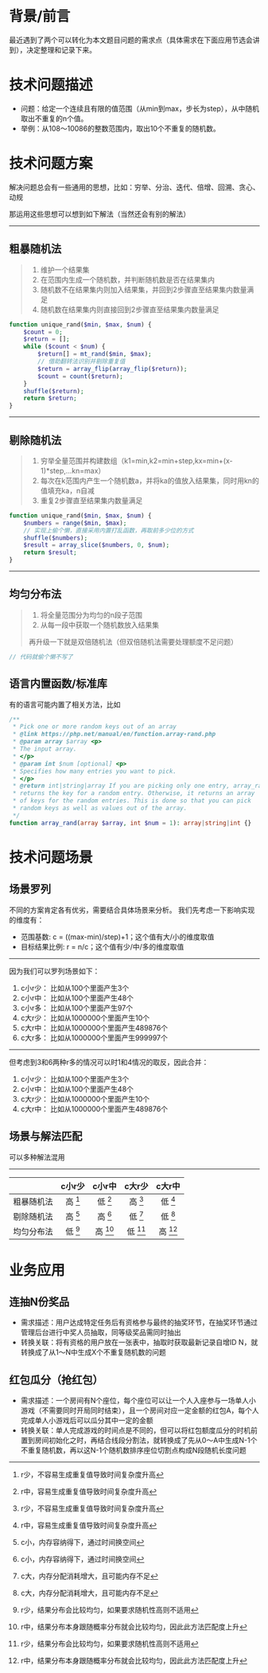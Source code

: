 # 背景/前言

最近遇到了两个可以转化为本文题目问题的需求点（具体需求在下面应用节选会讲到），决定整理和记录下来。

# 技术问题描述

- 问题：给定一个连续且有限的值范围（从min到max，步长为step），从中随机取出不重复的n个值。
- 举例：从108～10086的整数范围内，取出10个不重复的随机数。

# 技术问题方案

解决问题总会有一些通用的思想，比如：穷举、分治、迭代、倍增、回溯、贪心、动规

那运用这些思想可以想到如下解法（当然还会有别的解法）

---

## 粗暴随机法

> 1. 维护一个结果集
> 2. 在范围内生成一个随机数，并判断随机数是否在结果集内
> 3. 随机数不在结果集内则加入结果集，并回到2步骤直至结果集内数量满足
> 4. 随机数在结果集内则直接回到2步骤直至结果集内数量满足

```php
function unique_rand($min, $max, $num) {
    $count = 0;
    $return = [];
    while ($count < $num) {
        $return[] = mt_rand($min, $max);
        // 借助翻转法识别并剔除重复值
        $return = array_flip(array_flip($return));
        $count = count($return);
    }
    shuffle($return);
    return $return;
}
```

---

## 剔除随机法

> 1. 穷举全量范围并构建数组（k1=min,k2=min+step,kx=min+(x-1)*step,...kn=max）
> 2. 每次在k范围内产生一个随机数a，并将ka的值放入结果集，同时用kn的值填充ka，n自减
> 3. 重复2步骤直至结果集内数量满足

```php
function unique_rand($min, $max, $num) {
    $numbers = range($min, $max);
    // 实现上偷个懒，直接采用内置打乱函数，再取前多少位的方式
    shuffle($numbers);
    $result = array_slice($numbers, 0, $num);
    return $result;
}
```

---

## 均匀分布法

> 1. 将全量范围分为均匀的n段子范围
> 2. 从每一段中获取一个随机数放入结果集
>
> 再升级一下就是双倍随机法（但双倍随机法需要处理额度不足问题）

```php
// 代码就偷个懒不写了
```

## 语言内置函数/标准库

有的语言可能内置了相关方法，比如

```php
/**
 * Pick one or more random keys out of an array
 * @link https://php.net/manual/en/function.array-rand.php
 * @param array $array <p>
 * The input array.
 * </p>
 * @param int $num [optional] <p>
 * Specifies how many entries you want to pick.
 * </p>
 * @return int|string|array If you are picking only one entry, array_rand
 * returns the key for a random entry. Otherwise, it returns an array
 * of keys for the random entries. This is done so that you can pick
 * random keys as well as values out of the array.
 */
function array_rand(array $array, int $num = 1): array|string|int {}
```

# 技术问题场景

## 场景罗列

不同的方案肯定各有优劣，需要结合具体场景来分析。
我们先考虑一下影响实现的维度有：

- 范围基数: c = ((max-min)/step)+1；这个值有大/小的维度取值
- 目标结果比例: r = n/c；这个值有少/中/多的维度取值

---

因为我们可以罗列场景如下：

1. c小r少： 比如从100个里面产生3个
2. c小r中： 比如从100个里面产生48个
3. c小r多： 比如从100个里面产生97个
4. c大r少： 比如从1000000个里面产生10个
5. c大r中： 比如从1000000个里面产生489876个
6. c大r多： 比如从1000000个里面产生999997个

---

但考虑到3和6两种r多的情况可以时1和4情况的取反，因此合并：

1. c小r少： 比如从100个里面产生3个
2. c小r中： 比如从100个里面产生48个
3. c大r少： 比如从1000000个里面产生10个
4. c大r中： 比如从1000000个里面产生489876个

## 场景与解法匹配

可以多种解法混用

---

|        |  c小r少   |  c小r中  |  c大r少  |  c大r中  |
|:------:|:-------:|:------:|:------:|:------:|
| 粗暴随机法  | 高 [^1]  | 低 [^2] | 高 [^1] | 低 [^2] |
| 剔除随机法  | 高️ [^3] | 高 [^3] | 低 [^4] | 低 [^4] |
| 均匀分布法  | 低️ [^5] | 高 [^6] | 低 [^5] | 高 [^6] |

[^1]: r少，不容易生成重复值导致时间复杂度升高

[^2]: r中，容易生成重复值导致时间复杂度升高

[^3]: c小，内存容纳得下，通过时间换空间

[^4]: c大，内存分配消耗增大，且可能内存不足

[^5]: r少，结果分布会比较均匀，如果要求随机性高则不适用

[^6]: r中，结果分布本身跟随概率分布就会比较均匀，因此此方法匹配度上升

# 业务应用

## 连抽N份奖品

- 需求描述：用户达成特定任务后有资格参与最终的抽奖环节，在抽奖环节通过管理后台进行中奖人员抽取，同等级奖品需同时抽出
- 转换关联：将有资格的用户放在一张表中，抽取时获取最新记录自增ID N，就转换成了从1～N中生成X个不重复随机数的问题

## 红包瓜分（抢红包）

- 需求描述：一个房间有N个座位，每个座位可以让一个人入座参与一场单人小游戏（不需要同时开局同时结束），且一个房间对应一定金额的红包A，每个人完成单人小游戏后可以瓜分其中一定的金额
- 转换关联：单人完成游戏的时间点是不同的，但可以将红包额度瓜分的时机前置到房间初始化之时，再结合线段分割法，就转换成了先从0～A中生成N-1个不重复随机数，再以这N-1个随机数排序座位切割点构成N段随机长度问题
